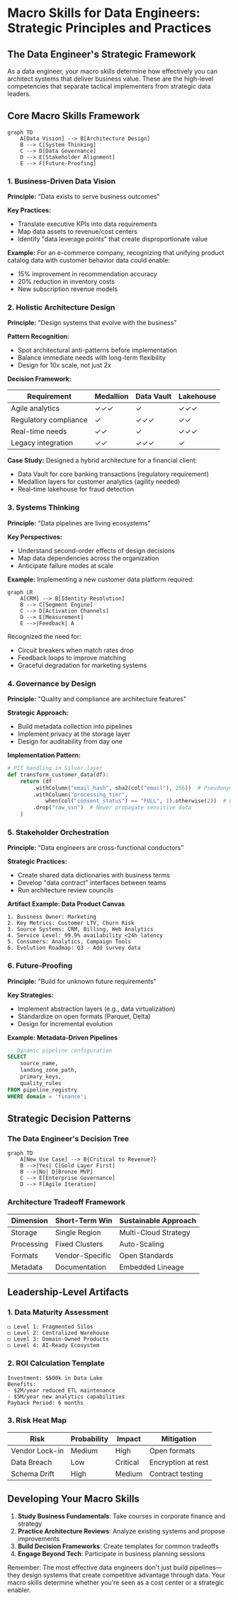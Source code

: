 # Macro Skills for Data Engineers: Strategic Principles and Practices

## The Data Engineer's Strategic Framework

As a data engineer, your macro skills determine how effectively you can architect systems that deliver business value. These are the high-level competencies that separate tactical implementers from strategic data leaders.

## Core Macro Skills Framework

```mermaid
graph TD
    A[Data Vision] --> B[Architecture Design]
    B --> C[System Thinking]
    C --> D[Data Governance]
    D --> E[Stakeholder Alignment]
    E --> F[Future-Proofing]
```

### 1. Business-Driven Data Vision

**Principle:** "Data exists to serve business outcomes"

**Key Practices:**
- Translate executive KPIs into data requirements
- Map data assets to revenue/cost centers
- Identify "data leverage points" that create disproportionate value

**Example:** For an e-commerce company, recognizing that unifying product catalog data with customer behavior data could enable:
- 15% improvement in recommendation accuracy
- 20% reduction in inventory costs
- New subscription revenue models

### 2. Holistic Architecture Design

**Principle:** "Design systems that evolve with the business"

**Pattern Recognition:**
- Spot architectural anti-patterns before implementation
- Balance immediate needs with long-term flexibility
- Design for 10x scale, not just 2x

**Decision Framework:**

| Requirement | Medallion | Data Vault | Lakehouse |
|-------------|-----------|------------|-----------|
| Agile analytics | ✓✓✓ | ✓ | ✓✓✓ |
| Regulatory compliance | ✓ | ✓✓✓ | ✓✓ |
| Real-time needs | ✓✓ | ✓ | ✓✓✓ |
| Legacy integration | ✓✓ | ✓✓✓ | ✓ |

**Case Study:** Designed a hybrid architecture for a financial client:
- Data Vault for core banking transactions (regulatory requirement)
- Medallion layers for customer analytics (agility needed)
- Real-time lakehouse for fraud detection

### 3. Systems Thinking

**Principle:** "Data pipelines are living ecosystems"

**Key Perspectives:**
- Understand second-order effects of design decisions
- Map data dependencies across the organization
- Anticipate failure modes at scale

**Example:** Implementing a new customer data platform required:
```mermaid
graph LR
    A[CRM] --> B[Identity Resolution]
    B --> C[Segment Engine]
    C --> D[Activation Channels]
    D --> E[Measurement]
    E -->|Feedback| A
```
Recognized the need for:
- Circuit breakers when match rates drop
- Feedback loops to improve matching
- Graceful degradation for marketing systems

### 4. Governance by Design

**Principle:** "Quality and compliance are architecture features"

**Strategic Approach:**
- Build metadata collection into pipelines
- Implement privacy at the storage layer
- Design for auditability from day one

**Implementation Pattern:**
```python
# PII handling in Silver layer
def transform_customer_data(df):
    return (df
        .withColumn("email_hash", sha2(col("email"), 256))  # Pseudonymization
        .withColumn("processing_tier", 
            when(col("consent_status") == "FULL", 1).otherwise(2))  # GDPR
        .drop("raw_ssn")  # Never propagate sensitive data
    )
```

### 5. Stakeholder Orchestration

**Principle:** "Data engineers are cross-functional conductors"

**Strategic Practices:**
- Create shared data dictionaries with business terms
- Develop "data contract" interfaces between teams
- Run architecture review councils

**Artifact Example: Data Product Canvas**
```
1. Business Owner: Marketing
2. Key Metrics: Customer LTV, Churn Risk
3. Source Systems: CRM, Billing, Web Analytics
4. Service Level: 99.9% availability <24h latency
5. Consumers: Analytics, Campaign Tools
6. Evolution Roadmap: Q3 - Add survey data
```

### 6. Future-Proofing

**Principle:** "Build for unknown future requirements"

**Key Strategies:**
- Implement abstraction layers (e.g., data virtualization)
- Standardize on open formats (Parquet, Delta)
- Design for incremental evolution

**Example: Metadata-Driven Pipelines**
```sql
-- Dynamic pipeline configuration
SELECT 
    source_name,
    landing_zone_path,
    primary_keys,
    quality_rules
FROM pipeline_registry
WHERE domain = 'finance';
```

## Strategic Decision Patterns

### The Data Engineer's Decision Tree

```mermaid
graph TD
    A[New Use Case] --> B{Critical to Revenue?}
    B -->|Yes| C[Gold Layer First]
    B -->|No| D[Bronze MVP]
    C --> E[Enterprise Governance]
    D --> F[Agile Iteration]
```

### Architecture Tradeoff Framework

| Dimension | Short-Term Win | Sustainable Approach |
|-----------|----------------|----------------------|
| Storage   | Single Region  | Multi-Cloud Strategy |
| Processing | Fixed Clusters | Auto-Scaling |
| Formats   | Vendor-Specific | Open Standards |
| Metadata  | Documentation  | Embedded Lineage |

## Leadership-Level Artifacts

### 1. Data Maturity Assessment

```
◻ Level 1: Fragmented Silos  
◻ Level 2: Centralized Warehouse  
◻ Level 3: Domain-Owned Products  
◻ Level 4: AI-Ready Ecosystem
```

### 2. ROI Calculation Template

```
Investment: $500k in Data Lake
Benefits:
- $2M/year reduced ETL maintenance
- $5M/year new analytics capabilities
Payback Period: 6 months
```

### 3. Risk Heat Map

| Risk | Probability | Impact | Mitigation |
|------|------------|--------|------------|
| Vendor Lock-in | Medium | High | Open formats |
| Data Breach | Low | Critical | Encryption at rest |
| Schema Drift | High | Medium | Contract testing |

## Developing Your Macro Skills

1. **Study Business Fundamentals**: Take courses in corporate finance and strategy
2. **Practice Architecture Reviews**: Analyze existing systems and propose improvements
3. **Build Decision Frameworks**: Create templates for common tradeoffs
4. **Engage Beyond Tech**: Participate in business planning sessions

Remember: The most effective data engineers don't just build pipelines—they design systems that create competitive advantage through data. Your macro skills determine whether you're seen as a cost center or a strategic enabler.